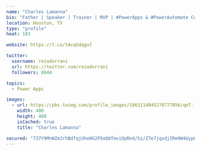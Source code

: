 ```yaml
---
name: "Charles Lamanna"
bio: "Father | Speaker | Trainer | MVP | #PowerApps & #PowerAutomate Community Super User | YouTuber Right-pointing triangle http://youtube.com/c/rezadorrani | Learn - Share - Clockwise rightwards and leftwards open circle arrows"
location: Houston, TX
type: "profile"
heat: 183

website: https://t.co/tAcqSdqguf

twitter:
  username: rezadorrani
  url: https://twitter.com/rezadorrani
  followers: 8044

topics:
  - Power Apps

images:
  - url: https://pbs.twimg.com/profile_images/1063114045270777856/qeT-jpWr_400x400.jpg
    width: 400
    height: 400
    isCached: true
    title: "Charles Lamanna"

secured: "737Y9MnWZmJrhBdfqjUheHX2FOaQdfmviOpRnd/Sz/Z7e7jqxdjIRm9W4Uyp6RvVJ/2DAK0wYtTOwh9vfGAvTNFBze9SGCrD6vF0H1qkF997ipFQ5wBB6LMw1/pgSqdEzYECGWsbUwQ1+hLpRceGVbmhkX3C0LtcR28BDtXZWWbtShgmK4V4Bdmhm/vNdR3yLA6rN4SdD/F1kmZUodesRjlW5OkwOGo2lSzn0nLgHTz3yBEK4aoQMUSitUxyuvKsu3u3TkX7r7Bc0i4a56jopPvx+iI5/ciV6tV8TeYATHC2Ejr3Q/yrnb8ffUleQzVpJDNRW0BdPi0hThCxAADLDzlZfO0GsyJ0G6WcvHMz5Atnih3/sDffcLu/+l2n6bzHx/2DzGMPteRytK0HQJCvpk8P2bRMSANhQlNixwVpAPQ=;SE8BzQcF7lXrCcVAOjJa0A=="
---
```


